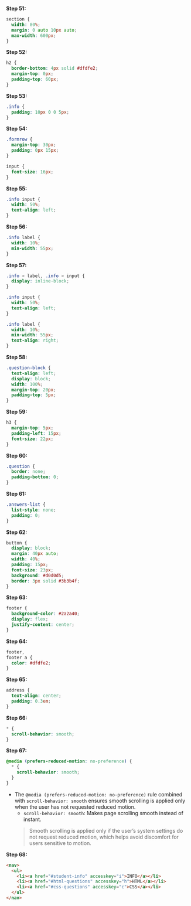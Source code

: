 

**Step 51:**
```css
section {
  width: 80%;
  margin: 0 auto 10px auto;
  max-width: 600px;
}
```

**Step 52:**
```css
h2 {
  border-bottom: 4px solid #dfdfe2;
  margin-top: 0px;
  padding-top: 60px;
}
```

**Step 53:**
```css
.info {
  padding: 10px 0 0 5px;
}
```

**Step 54:**
```css
.formrow {
  margin-top: 30px;
  padding: 0px 15px;
}

input {
  font-size: 16px;
}
```

**Step 55:**
```css
.info input {
  width: 50%;
  text-align: left;
}
```

**Step 56:**
```css
.info label {
  width: 10%;
  min-width: 55px;
}
```

**Step 57:**
```css
.info > label, .info > input {
  display: inline-block;
}

.info input {
  width: 50%;
  text-align: left;
}

.info label {
  width: 10%;
  min-width: 55px;
  text-align: right;
}
```

**Step 58:**
```css
.question-block {
  text-align: left;
  display: block;
  width: 100%;
  margin-top: 20px;
  padding-top: 5px;
}
```

**Step 59:**
```css
h3 {
  margin-top: 5px;
  padding-left: 15px;
  font-size: 22px;
}
```

**Step 60:**
```css
.question {
  border: none;
  padding-bottom: 0;
}
```

**Step 61:**
```css
.answers-list {
  list-style: none;
  padding: 0;
}
```

**Step 62:**
```css
button {
  display: block;
  margin: 40px auto;
  width: 40%;
  padding: 15px;
  font-size: 23px;
  background: #d0d0d5;
  border: 3px solid #3b3b4f;
}
```

**Step 63:**
```css
footer {
  background-color: #2a2a40;
  display: flex;
  justify-content: center;
}
```

**Step 64:**
```css
footer,
footer a {
  color: #dfdfe2;
}
```

**Step 65:**
```css
address {
  text-align: center;
  padding: 0.3em;
}
```

**Step 66:**
```css
* {
  scroll-behavior: smooth;
}
```

**Step 67:**
```css
@media (prefers-reduced-motion: no-preference) {
  * {
    scroll-behavior: smooth;
  }
}
```
- The `@media (prefers-reduced-motion: no-preference)` rule combined with `scroll-behavior: smooth` ensures smooth scrolling is applied only when the user has not requested reduced motion.
  - `scroll-behavior: smooth`: Makes page scrolling smooth instead of instant.
  > Smooth scrolling is applied only if the user’s system settings do not request reduced motion, which helps avoid discomfort for users sensitive to motion.

**Step 68:**
```html
<nav>
  <ul>
    <li><a href="#student-info" accesskey="i">INFO</a></li>
    <li><a href="#html-questions" accesskey="h">HTML</a></li>
    <li><a href="#css-questions" accesskey="c">CSS</a></li>
  </ul>
</nav>
```

